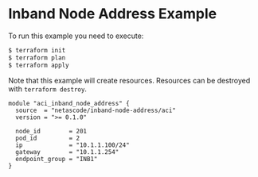 <!-- BEGIN_TF_DOCS -->
# Inband Node Address Example

To run this example you need to execute:

```bash
$ terraform init
$ terraform plan
$ terraform apply
```

Note that this example will create resources. Resources can be destroyed with `terraform destroy`.

```hcl
module "aci_inband_node_address" {
  source  = "netascode/inband-node-address/aci"
  version = ">= 0.1.0"

  node_id        = 201
  pod_id         = 2
  ip             = "10.1.1.100/24"
  gateway        = "10.1.1.254"
  endpoint_group = "INB1"
}
```
<!-- END_TF_DOCS -->